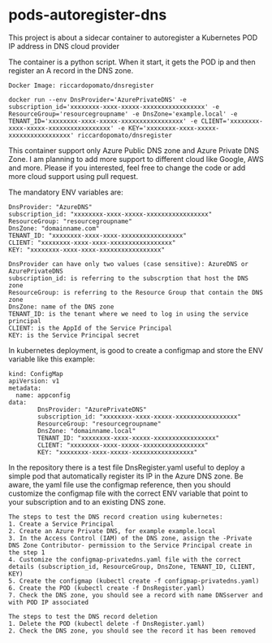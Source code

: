 # pods-autoregister-dns
This project is about a sidecar container to autoregister a Kubernetes POD IP address in DNS cloud provider

The container is a python script.
When it start, it gets the POD ip and then register an A record in the DNS zone.
```DockerImage
Docker Image: riccardopomato/dnsregister

docker run --env DnsProvider='AzurePrivateDNS' -e subscription_id='xxxxxxxx-xxxx-xxxxx-xxxxxxxxxxxxxxxxx' -e ResourceGroup='resourcegroupname' -e DnsZone='example.local' -e TENANT_ID='xxxxxxxx-xxxx-xxxxx-xxxxxxxxxxxxxxxxx' -e CLIENT='xxxxxxxx-xxxx-xxxxx-xxxxxxxxxxxxxxxxx' -e KEY='xxxxxxxx-xxxx-xxxxx-xxxxxxxxxxxxxxxxx' riccardopomato/dnsregister 
```

This container support only Azure Public DNS zone and Azure Private DNS Zone.
I am planning to add more support to different cloud like Google, AWS and more.
Please if you interested, feel free to change the code or add more cloud support using pull request.

The mandatory ENV variables are:
```ENV Variables
DnsProvider: "AzureDNS"
subscription_id: "xxxxxxxx-xxxx-xxxxx-xxxxxxxxxxxxxxxxx"
ResourceGroup: "resourcegroupname"
DnsZone: "domainname.com"
TENANT_ID: "xxxxxxxx-xxxx-xxxx-xxxxxxxxxxxxxxxxx"
CLIENT: "xxxxxxxx-xxxx-xxxx-xxxxxxxxxxxxxxxxx"
KEY: "xxxxxxxx-xxxx-xxxx-xxxxxxxxxxxxxxxxx"

DnsProvider can have only two values (case sensitive): AzureDNS or AzurePrivateDNS
subscription_id: is referring to the subscrption that host the DNS zone
ResourceGroup: is referring to the Resource Group that contain the DNS zone
DnsZone: name of the DNS zone
TENANT_ID: is the tenant where we need to log in using the service principal
CLIENT: is the AppId of the Service Principal
KEY: is the Service Principal secret
```
In kubernetes deployment, is good to create a configmap and store the ENV variable like this example:

```Configmap
kind: ConfigMap
apiVersion: v1
metadata:
  name: appconfig
data:
        DnsProvider: "AzurePrivateDNS"
        subscription_id: "xxxxxxxx-xxxx-xxxxx-xxxxxxxxxxxxxxxxx"
        ResourceGroup: "resourcegroupname"
        DnsZone: "domainname.local"
        TENANT_ID: "xxxxxxxx-xxxx-xxxxx-xxxxxxxxxxxxxxxxx"
        CLIENT: "xxxxxxxx-xxxx-xxxxx-xxxxxxxxxxxxxxxxx"
        KEY: "xxxxxxxx-xxxx-xxxxx-xxxxxxxxxxxxxxxxx"
```

In the repository there is a test file DnsRegister.yaml useful to deploy a simple pod that automatically register its IP in the Azure DNS zone.
Be aware, the yaml file use the configmap reference, then you should customize the configmap file with the correct ENV variable that point to your subscription and to an existing DNS zone.

```Steps
The steps to test the DNS record creation using kubernetes:
1. Create a Service Principal
2. Create an Azure Private DNS, for example example.local
3. In the Access Control (IAM) of the DNS zone, assign the -Private DNS Zone Contributor- permission to the Service Principal create in the step 1
4. Customize the configmap-privatedns.yaml file with the correct details (subscription_id, ResourceGroup, DnsZone, TENANT_ID, CLIENT, KEY)
5. Create the configmap (kubectl create -f configmap-privatedns.yaml)
6. Create the POD (kubectl create -f DnsRegister.yaml)
7. Check the DNS zone, you should see a record with name DNSserver and with POD IP associated

The steps to test the DNS record deletion
1. Delete the POD (kubectl delete -f DnsRegister.yaml)
2. Check the DNS zone, you should see the record it has been removed

```
